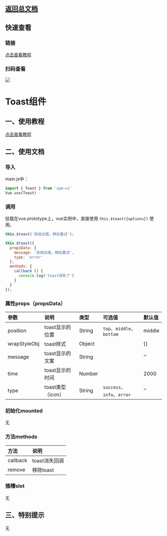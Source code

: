 ## [返回总文档](https://github.com/cpm828/cpm-ui)

## 快速查看

### 链接
[点击查看教程](https://blog.pimichen.com/images/public/cpm_ui.png)

### 扫码查看
<img src="https://blog.pimichen.com/images/public/cpm_ui.png">


# Toast组件

## 一、使用教程
[点击查看教程](https://cpm828.github.io/cpm_ui/demo/index.html#/toast)


## 二、使用文档
### 导入
main.js中：
```js
import { Toast } from 'cpm-ui'
Vue.use(Toast)
```

### 调用
挂载在vue.prototype上，vue实例中，直接使用 `this.$toast({options})` 使用。
```js
this.$toast('系统出错，稍后重试');

this.$toast({
  propsData: {
    message: '系统出错，稍后重试',
    type: 'error'
  },
  methods: {
    callback () {
      console.log('toast消失了')
    }
  }
});
```


### 属性props（propsData）
|参数|说明|类型|可选值|默认值|
|:---|:---|:---|:---|:---|
|position|toast显示的位置|String|`top`、`middle`、`bottom`|middle|
|wrapStyleObj|toast样式|Object||{}|
|message|toast显示的文案|String||''|
|time|toast显示的时间|Number||2000|
|type|toast类型（icon）|String|`success`、`info`、`error`|''|


### 初始化mounted
无

### 方法methods
|方法|说明|
|:---|:---|
|callback|toast消失回调|
|remove|移除toast|

### 插槽slot
无



## 三、特别提示
无